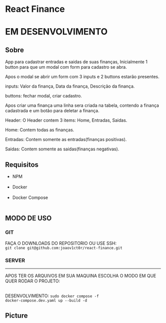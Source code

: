 # React Finance

<h1>EM DESENVOLVIMENTO</h1>

<h2>Sobre</h2>

<p>App para cadastrar entradas e saidas de suas finanças, Inicialmente 1 button para que um modal com form para cadastro se abra.</p>

<p>Apos o modal se abrir um form com 3 inputs e 2 buttons estarão presentes.</p>

<p>inputs: Valor da finança, Data da finança, Descrição da finança.</p>

<p>buttons: fechar modal, criar cadastro.</p>

<p>Apos criar uma finança uma linha sera criada na tabela, contendo a finança cadastrada e um botão para deletar a finança.</p>

<p>Header: O Header contem 3 items: Home, Entradas, Saidas.</p>

<p>Home: Contem todas as finanças.</p>

<p>Entradas: Contem somente as entradas(finanças positivas).</p>

<p>Saidas: Contem somente as saidas(finanças negativas).</p>

<h2>Requisitos</h2>

<ul>
  <li>NPM</li>
  <br>
  <li>Docker</li>
  <br>
  <li>Docker Compose</li>
  <br>
</ul>

<h2>MODO DE USO</h2>

<h3>GIT</h3>

<p>FAÇA O DOWNLOADS DO REPOSITORIO OU USE SSH:<br><code>git clone git@github.com:joaov1ct0r/react-finance.git</code></p>

<h3>SERVER</h3>
<hr>

<p>APOS TER OS ARQUIVOS EM SUA MAQUINA ESCOLHA O MODO EM QUE QUER RODAR O PROJETO:

<br>DESENVOLVIMENTO: <code>sudo docker compose -f docker-compose.dev.yaml up --build -d</code>

</p>

<h2>Picture</h2>
